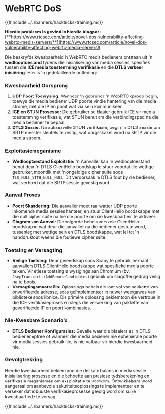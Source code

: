 # WebRTC DoS

{{#include ../../banners/hacktricks-training.md}}

**Hierdie probleem is gevind in hierdie blogpos:** [**https://www.rtcsec.com/article/novel-dos-vulnerability-affecting-webrtc-media-servers/**](https://www.rtcsec.com/article/novel-dos-vulnerability-affecting-webrtc-media-servers/)

Die beskryfde kwesbaarheid in WebRTC media bedieners ontstaan uit 'n **wedlooptoestand** tydens die inisialisering van media sessies, spesifiek tussen die **ICE media toestemming verifikasie** en die **DTLS verkeer inisiëring**. Hier is 'n gedetailleerde ontleding:

### Kwesbaarheid Oorsprong

1. **UDP Poort Toewysing:** Wanneer 'n gebruiker 'n WebRTC oproep begin, toewys die media bediener UDP poorte vir die hantering van die media strome, met die IP en poort wat via sein kommunikeer.
2. **ICE en STUN Prosesse:** Die gebruiker se blaaier gebruik ICE vir media toestemming verifikasie, wat STUN benut om die verbindingspad na die media bediener te bepaal.
3. **DTLS Sessie:** Na suksesvolle STUN verifikasie, begin 'n DTLS sessie om SRTP meester sleutels te vestig, wat oorgeskakel word na SRTP vir die media stroom.

### Exploitasiemeganisme

- **Wedlooptoestand Exploitatie:** 'n Aanvaller kan 'n wedlooptoestand benut deur 'n DTLS ClientHello boodskap te stuur voordat die wettige gebruiker, moontlik met 'n ongeldige cipher suite soos `TLS_NULL_WITH_NULL_NULL`. Dit veroorsaak 'n DTLS fout by die bediener, wat verhoed dat die SRTP sessie gevestig word.

### Aanval Proses

- **Poort Skandering:** Die aanvaller moet raai watter UDP poorte inkomende media sessies hanteer, en stuur ClientHello boodskappe met die null cipher suite na hierdie poorte om die kwesbaarheid te aktiveer.
- **Diagram van Aanval:** Die volgorde behels verskeie ClientHello boodskappe wat deur die aanvaller na die bediener gestuur word, tussenleg met wettige sein en DTLS boodskappe, wat lei tot 'n handdrukfout weens die foutiewe cipher suite.

### Toetsing en Versagting

- **Veilige Toetsing:** Deur gereedskap soos Scapy te gebruik, herhaal aanvallers DTLS ClientHello boodskappe wat spesifieke media poorte teiken. Vir etiese toetsing is wysigings aan Chromium (bv. `JsepTransport::AddRemoteCandidates`) gebruik om slagoffer gedrag veilig na te boots.
- **Versagtingsmaatreëls:** Oplossings behels die laat val van pakkette van onverifieerde adresse, soos geïmplementeer in nuwer weergawes van biblioteke soos libnice. Die primêre oplossing beklemtoon die vertroue in die ICE verifikasieproses en slegs die verwerking van pakkette van geverifieerde IP en poort kombinasies.

### Nie-Kwesbare Scenario's

- **DTLS Bediener Konfigurasies:** Gevalle waar die blaaiers as 'n DTLS bediener optree of wanneer die media bediener nie ephemerale poorte vir media sessies gebruik nie, is nie vatbaar vir hierdie kwesbaarheid nie.

### Gevolgtrekking

Hierdie kwesbaarheid beklemtoon die delikate balans in media sessie inisialisering prosesse en die behoefte aan presiese tydsberekening en verifikasie meganismes om eksploitatie te voorkom. Ontwikkelaars word aangeraai om aanbevole sekuriteitsoplossings te implementeer en te verseker dat robuuste verifikasieprosesse gevolg word om sulke kwesbaarhede te versag.

{{#include ../../banners/hacktricks-training.md}}
